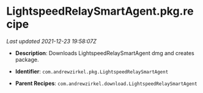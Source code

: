 # LightspeedRelaySmartAgent.pkg.recipe

_Last updated 2021-12-23 19:58:07Z_

- **Description**: Downloads LightspeedRelaySmartAgent dmg and creates package.

- **Identifier**: `com.andrewzirkel.pkg.LightspeedRelaySmartAgent`

- **Parent Recipes**: `com.andrewzirkel.download.LightspeedRelaySmartAgent`